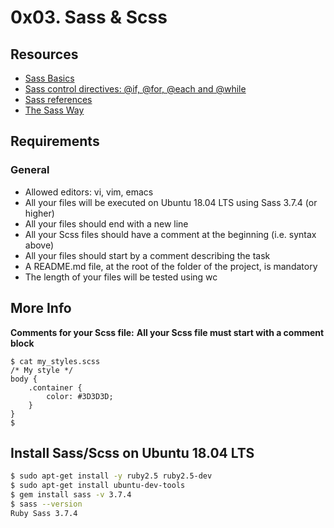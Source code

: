 # 0x03. Sass & Scss

## Resources

* [Sass Basics](https://sass-lang.com/guide)
* [Sass control directives: @if, @for, @each and @while](https://thesassway.com/sass-control-directives-if-for-each-and-while/)
* [Sass references](https://sass-lang.com/documentation/values)
* [The Sass Way](https://thesassway.com/)

## Requirements
### General
* Allowed editors: vi, vim, emacs
* All your files will be executed on Ubuntu 18.04 LTS using Sass 3.7.4 (or higher)
* All your files should end with a new line
* All your Scss files should have a comment at the beginning (i.e. syntax above)
* All your files should start by a comment describing the task
* A README.md file, at the root of the folder of the project, is mandatory
* The length of your files will be tested using wc

## More Info
**Comments for your Scss file:**
**All your Scss file must start with a comment block**
```
$ cat my_styles.scss
/* My style */
body {
    .container {
        color: #3D3D3D;
    }
}
$
```

## Install Sass/Scss on Ubuntu 18.04 LTS

```bash
$ sudo apt-get install -y ruby2.5 ruby2.5-dev
$ sudo apt-get install ubuntu-dev-tools
$ gem install sass -v 3.7.4
$ sass --version
Ruby Sass 3.7.4
```

